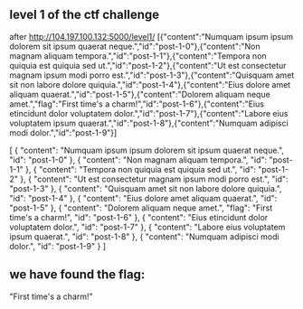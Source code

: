 
## level 1 of the ctf challenge

after http://104.197.100.132:5000/level1/
[{"content":"Numquam ipsum ipsum dolorem sit ipsum quaerat neque.","id":"post-1-0"},{"content":"Non magnam aliquam tempora.","id":"post-1-1"},{"content":"Tempora non quiquia est quiquia sed ut.","id":"post-1-2"},{"content":"Ut est consectetur magnam ipsum modi porro est.","id":"post-1-3"},{"content":"Quisquam amet sit non labore dolore quiquia.","id":"post-1-4"},{"content":"Eius dolore amet aliquam quaerat.","id":"post-1-5"},{"content":"Dolorem aliquam neque amet.","flag":"First time's a charm!","id":"post-1-6"},{"content":"Eius etincidunt dolor voluptatem dolor.","id":"post-1-7"},{"content":"Labore eius voluptatem ipsum quaerat.","id":"post-1-8"},{"content":"Numquam adipisci modi dolor.","id":"post-1-9"}]

[
  {
    "content": "Numquam ipsum ipsum dolorem sit ipsum quaerat neque.",
    "id": "post-1-0"
  },
  {
    "content": "Non magnam aliquam tempora.",
    "id": "post-1-1"
  },
  {
    "content": "Tempora non quiquia est quiquia sed ut.",
    "id": "post-1-2"
  },
  {
    "content": "Ut est consectetur magnam ipsum modi porro est.",
    "id": "post-1-3"
  },
  {
    "content": "Quisquam amet sit non labore dolore quiquia.",
    "id": "post-1-4"
  },
  {
    "content": "Eius dolore amet aliquam quaerat.",
    "id": "post-1-5"
  },
  {
    "content": "Dolorem aliquam neque amet.",
    "flag": "First time's a charm!",
    "id": "post-1-6"
  },
  {
    "content": "Eius etincidunt dolor voluptatem dolor.",
    "id": "post-1-7"
  },
  {
    "content": "Labore eius voluptatem ipsum quaerat.",
    "id": "post-1-8"
  },
  {
    "content": "Numquam adipisci modi dolor.",
    "id": "post-1-9"
  }
]

## we have found the flag:
"First time's a charm!"



